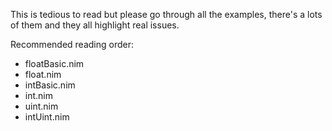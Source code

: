 This is tedious to read but please go through all the examples, there's a lots of them and they all highlight real issues.

Recommended reading order:

* floatBasic.nim
* float.nim
* intBasic.nim
* int.nim
* uint.nim
* intUint.nim
